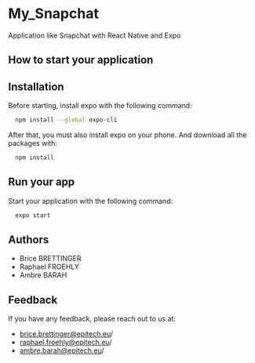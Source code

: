 
# My_Snapchat

Application like Snapchat with React Native and Expo
## How to start your application



## Installation

Before starting, install expo with the following command: 

```bash
  npm install --global expo-cli
```
After that, you must also install expo on your phone. And download all the packages with:

```bash
  npm install
```



## Run your app

Start your application with the following command: 

```bash
  expo start
```
## Authors 

- Brice BRETTINGER 
- Raphael FROEHLY
- Ambre BARAH
## Feedback

If you have any feedback, please reach out to us at:
- brice.brettinger@epitech.eu/
- raphael.froehly@epitech.eu/
- ambre.barah@epitech.eu/

